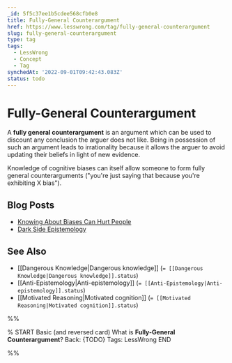 ```yaml
---
_id: 5f5c37ee1b5cdee568cfb0e8
title: Fully-General Counterargument
href: https://www.lesswrong.com/tag/fully-general-counterargument
slug: fully-general-counterargument
type: tag
tags:
  - LessWrong
  - Concept
  - Tag
synchedAt: '2022-09-01T09:42:43.083Z'
status: todo
---
```


# Fully-General Counterargument

A **fully general counterargument** is an argument which can be used to discount any conclusion the arguer does not like. Being in possession of such an argument leads to irrationality because it allows the arguer to avoid updating their beliefs in light of new evidence.

Knowledge of cognitive biases can itself allow someone to form fully general counterarguments ("you're just saying that because you're exhibiting X bias").

## Blog Posts

- [Knowing About Biases Can Hurt People](http://lesswrong.com/lw/he/knowing_about_biases_can_hurt_people/)
- [Dark Side Epistemology](http://lesswrong.com/lw/uy/dark_side_epistemology/)

## See Also

- [[Dangerous Knowledge|Dangerous knowledge]] (`= [[Dangerous Knowledge|Dangerous knowledge]].status`)
- [[Anti-Epistemology|Anti-epistemology]] (`= [[Anti-Epistemology|Anti-epistemology]].status`)
- [[Motivated Reasoning|Motivated cognition]] (`= [[Motivated Reasoning|Motivated cognition]].status`)


%%

% START
Basic (and reversed card)
What is **Fully-General Counterargument**?
Back: {TODO}
Tags: LessWrong
END

%%
	

